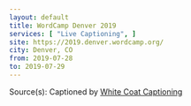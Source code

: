 ```yaml
---
layout: default
title: WordCamp Denver 2019
services: [ "Live Captioning", ]
site: https://2019.denver.wordcamp.org/
city: Denver, CO
from: 2019-07-28
to: 2019-07-29
---
```


Source(s): Captioned by [White Coat Captioning](http://www.whitecoatcaptioning.com/)